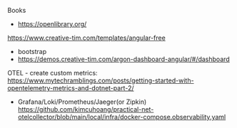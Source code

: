 Books
- https://openlibrary.org/


https://www.creative-tim.com/templates/angular-free
  - bootstrap
  - https://demos.creative-tim.com/argon-dashboard-angular/#/dashboard


OTEL - create custom metrics: https://www.mytechramblings.com/posts/getting-started-with-opentelemetry-metrics-and-dotnet-part-2/

- Grafana/Loki/Prometheus/Jaeger(or Zipkin)
https://github.com/kimcuhoang/practical-net-otelcollector/blob/main/local/infra/docker-compose.observability.yaml